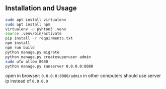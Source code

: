 ## Installation and Usage

```bash
sudo apt install virtualenv
sudo apt install npm
virtualenv -p pyhton3 .venv
source .venv/bin/activate
pip install -r requirments.txt
npm install
npm run build
python manage.py migrate
python manage.py createsuperuser admin
sudo ufw allow 8080
python manage.py runserver 0.0.0.0:8080
```
open in browser:
`0.0.0.0:8080/admin`
in other computers should use server ip instead of `0.0.0.0`
